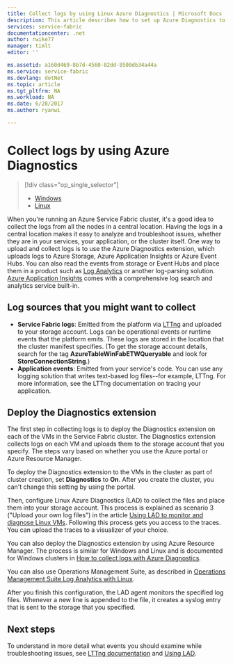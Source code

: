 ```yaml
---
title: Collect logs by using Linux Azure Diagnostics | Microsoft Docs
description: This article describes how to set up Azure Diagnostics to collect logs from a Service Fabric Linux cluster running in Azure.
services: service-fabric
documentationcenter: .net
author: rwike77
manager: timlt
editor: ''

ms.assetid: a160d469-8b7d-4560-82dd-8500db34a44a
ms.service: service-fabric
ms.devlang: dotNet
ms.topic: article
ms.tgt_pltfrm: NA
ms.workload: NA
ms.date: 6/28/2017
ms.author: ryanwi

---
```

# Collect logs by using Azure Diagnostics
> [!div class="op_single_selector"]
> * [Windows](service-fabric-diagnostics-how-to-setup-wad.md)
> * [Linux](service-fabric-diagnostics-how-to-setup-lad.md)
> 
> 

When you're running an Azure Service Fabric cluster, it's a good idea to collect the logs from all the nodes in a central location. Having the logs in a central location makes it easy to analyze and troubleshoot issues, whether they are in your services, your application, or the cluster itself. One way to upload and collect logs is to use the Azure Diagnostics extension, which uploads logs to Azure Storage, Azure Application Insights or Azure Event Hubs. You can also read the events from storage or Event Hubs and place them in a product such as [Log Analytics](../log-analytics/log-analytics-service-fabric.md) or another log-parsing solution. [Azure Application Insights](https://azure.microsoft.com/services/application-insights/) comes with a comprehensive log search and analytics service built-in.

## Log sources that you might want to collect
* **Service Fabric logs**: Emitted from the platform via [LTTng](http://lttng.org) and uploaded to your storage account. Logs can be operational events or runtime events that the platform emits. These logs are stored in the location that the cluster manifest specifies. (To get the storage account details, search for the tag **AzureTableWinFabETWQueryable** and look for **StoreConnectionString**.)
* **Application events**: Emitted from your service's code. You can use any logging solution that writes text-based log files--for example, LTTng. For more information, see the LTTng documentation on tracing your application.  

## Deploy the Diagnostics extension
The first step in collecting logs is to deploy the Diagnostics extension on each of the VMs in the Service Fabric cluster. The Diagnostics extension collects logs on each VM and uploads them to the storage account that you specify. The steps vary based on whether you use the Azure portal or Azure Resource Manager.

To deploy the Diagnostics extension to the VMs in the cluster as part of cluster creation, set **Diagnostics** to **On**. After you create the cluster, you can't change this setting by using the portal.

Then, configure Linux Azure Diagnostics (LAD) to collect the files and place them into your storage account. This process is explained as scenario 3 ("Upload your own log files") in the article [Using LAD to monitor and diagnose Linux VMs](../virtual-machines/linux/classic/diagnostic-extension.md?toc=%2fazure%2fvirtual-machines%2flinux%2fclassic%2ftoc.json). Following this process gets you access to the traces. You can upload the traces to a visualizer of your choice.

You can also deploy the Diagnostics extension by using Azure Resource Manager. The process is similar for Windows and Linux and is documented for Windows clusters in [How to collect logs with Azure Diagnostics](service-fabric-diagnostics-how-to-setup-wad.md).

You can also use Operations Management Suite, as described in [Operations Management Suite Log Analytics with Linux](https://blogs.technet.microsoft.com/hybridcloud/2016/01/28/operations-management-suite-log-analytics-with-linux/).

After you finish this configuration, the LAD agent monitors the specified log files. Whenever a new line is appended to the file, it creates a syslog entry that is sent to the storage that you specified.

## Next steps
To understand in more detail what events you should examine while troubleshooting issues, see [LTTng documentation](http://lttng.org/docs) and [Using LAD](../virtual-machines/linux/classic/diagnostic-extension.md?toc=%2fazure%2fvirtual-machines%2flinux%2fclassic%2ftoc.json).

